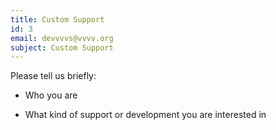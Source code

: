 ```yaml
---
title: Custom Support
id: 3
email: devvvvs@vvvv.org
subject: Custom Support
---
```

Please tell us briefly:

* Who you are

* What kind of support or development you are interested in